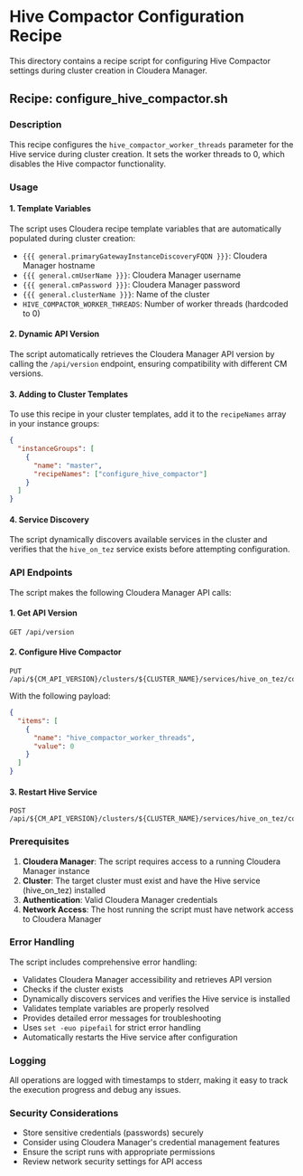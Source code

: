 # Hive Compactor Configuration Recipe

This directory contains a recipe script for configuring Hive Compactor settings during cluster creation in Cloudera Manager.

## Recipe: configure_hive_compactor.sh

### Description

This recipe configures the `hive_compactor_worker_threads` parameter for the Hive service during cluster creation. It sets the worker threads to 0, which disables the Hive compactor functionality.

### Usage

#### 1. Template Variables

The script uses Cloudera recipe template variables that are automatically populated during cluster creation:

- `{{{ general.primaryGatewayInstanceDiscoveryFQDN }}}`: Cloudera Manager hostname
- `{{{ general.cmUserName }}}`: Cloudera Manager username
- `{{{ general.cmPassword }}}`: Cloudera Manager password
- `{{{ general.clusterName }}}`: Name of the cluster
- `HIVE_COMPACTOR_WORKER_THREADS`: Number of worker threads (hardcoded to 0)

#### 2. Dynamic API Version

The script automatically retrieves the Cloudera Manager API version by calling the `/api/version` endpoint, ensuring compatibility with different CM versions.

#### 3. Adding to Cluster Templates

To use this recipe in your cluster templates, add it to the `recipeNames` array in your instance groups:

```json
{
  "instanceGroups": [
    {
      "name": "master",
      "recipeNames": ["configure_hive_compactor"]
    }
  ]
}
```

#### 4. Service Discovery

The script dynamically discovers available services in the cluster and verifies that the `hive_on_tez` service exists before attempting configuration.

### API Endpoints

The script makes the following Cloudera Manager API calls:

#### 1. Get API Version

```
GET /api/version
```

#### 2. Configure Hive Compactor

```
PUT /api/${CM_API_VERSION}/clusters/${CLUSTER_NAME}/services/hive_on_tez/config
```

With the following payload:

```json
{
  "items": [
    {
      "name": "hive_compactor_worker_threads",
      "value": 0
    }
  ]
}
```

#### 3. Restart Hive Service

```
POST /api/${CM_API_VERSION}/clusters/${CLUSTER_NAME}/services/hive_on_tez/commands/restart
```

### Prerequisites

1. **Cloudera Manager**: The script requires access to a running Cloudera Manager instance
2. **Cluster**: The target cluster must exist and have the Hive service (hive_on_tez) installed
3. **Authentication**: Valid Cloudera Manager credentials
4. **Network Access**: The host running the script must have network access to Cloudera Manager

### Error Handling

The script includes comprehensive error handling:

- Validates Cloudera Manager accessibility and retrieves API version
- Checks if the cluster exists
- Dynamically discovers services and verifies the Hive service is installed
- Validates template variables are properly resolved
- Provides detailed error messages for troubleshooting
- Uses `set -euo pipefail` for strict error handling
- Automatically restarts the Hive service after configuration

### Logging

All operations are logged with timestamps to stderr, making it easy to track the execution progress and debug any issues.

### Security Considerations

- Store sensitive credentials (passwords) securely
- Consider using Cloudera Manager's credential management features
- Ensure the script runs with appropriate permissions
- Review network security settings for API access
